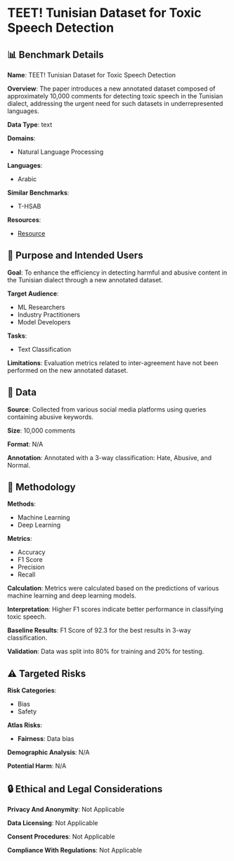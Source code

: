 # TEET! Tunisian Dataset for Toxic Speech Detection

## 📊 Benchmark Details

**Name**: TEET! Tunisian Dataset for Toxic Speech Detection

**Overview**: The paper introduces a new annotated dataset composed of approximately 10,000 comments for detecting toxic speech in the Tunisian dialect, addressing the urgent need for such datasets in underrepresented languages.

**Data Type**: text

**Domains**:
- Natural Language Processing

**Languages**:
- Arabic

**Similar Benchmarks**:
- T-HSAB

**Resources**:
- [Resource](N/A)

## 🎯 Purpose and Intended Users

**Goal**: To enhance the efficiency in detecting harmful and abusive content in the Tunisian dialect through a new annotated dataset.

**Target Audience**:
- ML Researchers
- Industry Practitioners
- Model Developers

**Tasks**:
- Text Classification

**Limitations**: Evaluation metrics related to inter-agreement have not been performed on the new annotated dataset.

## 💾 Data

**Source**: Collected from various social media platforms using queries containing abusive keywords.

**Size**: 10,000 comments

**Format**: N/A

**Annotation**: Annotated with a 3-way classification: Hate, Abusive, and Normal.

## 🔬 Methodology

**Methods**:
- Machine Learning
- Deep Learning

**Metrics**:
- Accuracy
- F1 Score
- Precision
- Recall

**Calculation**: Metrics were calculated based on the predictions of various machine learning and deep learning models.

**Interpretation**: Higher F1 scores indicate better performance in classifying toxic speech.

**Baseline Results**: F1 Score of 92.3 for the best results in 3-way classification.

**Validation**: Data was split into 80% for training and 20% for testing.

## ⚠️ Targeted Risks

**Risk Categories**:
- Bias
- Safety

**Atlas Risks**:
- **Fairness**: Data bias

**Demographic Analysis**: N/A

**Potential Harm**: N/A

## 🔒 Ethical and Legal Considerations

**Privacy And Anonymity**: Not Applicable

**Data Licensing**: Not Applicable

**Consent Procedures**: Not Applicable

**Compliance With Regulations**: Not Applicable
